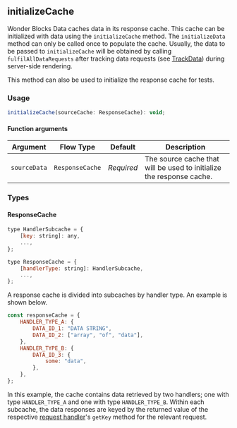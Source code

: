 ## initializeCache

Wonder Blocks Data caches data in its response cache. This cache can be
initialized with data using the `initializeCache` method. The `initializeData`
method can only be called once to populate the cache. Usually, the data to be
passed to `initializeCache` will be obtained by calling `fulfilAllDataRequests`
after tracking data requests (see [TrackData](#trackdata)) during server-side
rendering.

This method can also be used to initialize the response cache for tests.

### Usage

```js static
initializeCache(sourceCache: ResponseCache): void;
```

#### Function arguments

| Argument | Flow&nbsp;Type | Default | Description |
| --- | --- | --- | --- |
| `sourceData` | `ResponseCache` | _Required_ | The source cache that will be used to initialize the response cache. |

### Types

#### ResponseCache

```js static
type HandlerSubcache = {
    [key: string]: any,
    ...,
};

type ResponseCache = {
    [handlerType: string]: HandlerSubcache,
    ...,
};
```

A response cache is divided into subcaches by handler type. An example is
shown below.

```js static
const responseCache = {
    HANDLER_TYPE_A: {
        DATA_ID_1: "DATA STRING",
        DATA_ID_2: ["array", "of", "data"],
    },
    HANDLER_TYPE_B: {
        DATA_ID_3: {
            some: "data",
        },
    },
};
```

In this example, the cache contains data retrieved by two handlers; one with
type `HANDLER_TYPE_A` and one with type `HANDLER_TYPE_B`. Within each subcache,
the data responses are keyed by the returned value of the respective [request
handler](#requesthandler)'s `getKey` method for the relevant request.
